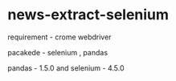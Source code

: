 # news-extract-selenium

requirement - crome webdriver

pacakede - selenium , pandas

pandas  - 1.5.0 and selenium  - 4.5.0
